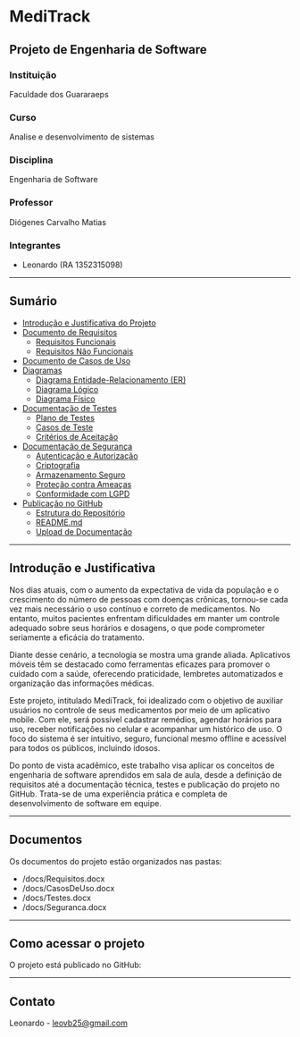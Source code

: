 # MediTrack

## Projeto de Engenharia de Software

### Instituição  
Faculdade dos Guararaeps

### Curso  
Analise e desenvolvimento de sistemas

### Disciplina  
Engenharia de Software

### Professor  
Diógenes Carvalho Matias

### Integrantes  
- Leonardo (RA 1352315098)  

---

## Sumário

- [Introdução e Justificativa do Projeto](#introducao-e-justificativa-do-projeto)
- [Documento de Requisitos](#documento-de-requisitos)
  - [Requisitos Funcionais](#requisitos-funcionais)
  - [Requisitos Não Funcionais](#requisitos-nao-funcionais)
- [Documento de Casos de Uso](#documento-de-casos-de-uso)
- [Diagramas](#diagramas)
  - [Diagrama Entidade-Relacionamento (ER)](#diagrama-entidade-relacionamento-er)
  - [Diagrama Lógico](#diagrama-logico)
  - [Diagrama Físico](#diagrama-fisico)
- [Documentação de Testes](#documentacao-de-testes)
  - [Plano de Testes](#plano-de-testes)
  - [Casos de Teste](#casos-de-teste)
  - [Critérios de Aceitação](#criterios-de-aceitacao)
- [Documentação de Segurança](#documentacao-de-seguranca)
  - [Autenticação e Autorização](#autenticacao-e-autorizacao)
  - [Criptografia](#criptografia)
  - [Armazenamento Seguro](#armazenamento-seguro)
  - [Proteção contra Ameaças](#protecao-contra-ameacas)
  - [Conformidade com LGPD](#conformidade-com-lgpd)
- [Publicação no GitHub](#publicacao-no-github)
  - [Estrutura do Repositório](#estrutura-do-repositorio)
  - [README.md](#readmemd)
  - [Upload de Documentação](#upload-de-documentacao)




---

## Introdução e Justificativa  
Nos dias atuais, com o aumento da expectativa de vida da população e o crescimento do número de pessoas com doenças crônicas, tornou-se cada vez mais necessário o uso contínuo e correto de medicamentos. No entanto, muitos pacientes enfrentam dificuldades em manter um controle adequado sobre seus horários e dosagens, o que pode comprometer seriamente a eficácia do tratamento.

Diante desse cenário, a tecnologia se mostra uma grande aliada. Aplicativos móveis têm se destacado como ferramentas eficazes para promover o cuidado com a saúde, oferecendo praticidade, lembretes automatizados e organização das informações médicas.

Este projeto, intitulado MediTrack, foi idealizado com o objetivo de auxiliar usuários no controle de seus medicamentos por meio de um aplicativo mobile. Com ele, será possível cadastrar remédios, agendar horários para uso, receber notificações no celular e acompanhar um histórico de uso. O foco do sistema é ser intuitivo, seguro, funcional mesmo offline e acessível para todos os públicos, incluindo idosos.

Do ponto de vista acadêmico, este trabalho visa aplicar os conceitos de engenharia de software aprendidos em sala de aula, desde a definição de requisitos até a documentação técnica, testes e publicação do projeto no GitHub. Trata-se de uma experiência prática e completa de desenvolvimento de software em equipe.


---

## Documentos  
Os documentos do projeto estão organizados nas pastas:  
- /docs/Requisitos.docx  
- /docs/CasosDeUso.docx  
- /docs/Testes.docx  
- /docs/Seguranca.docx

---

## Como acessar o projeto  
O projeto está publicado no GitHub:  

---

## Contato  
Leonardo - leovb25@gmail.com
